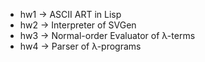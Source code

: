 - hw1 -> ASCII ART in Lisp
- hw2 -> Interpreter of SVGen
- hw3 -> Normal-order Evaluator of λ-terms
- hw4 -> Parser of λ-programs